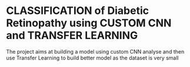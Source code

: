 # **CLASSIFICATION of Diabetic Retinopathy using CUSTOM CNN and TRANSFER LEARNING**

The project aims at building a model using custom CNN analyse and then use Transfer Learning to build better model as the dataset is very small